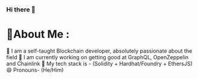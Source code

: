### Hi there 👋

# 💫About Me :
🔭 I am a self-taught Blockchain developer, absolutely passionate about the field
🌱 I am currently working on getting good at GraphQL, OpenZeppelin and Chainlink 
👯 My tech stack is - (Solidity + Hardhat/Foundry  + EthersJS)
😄 Pronouns- (He/Him)

